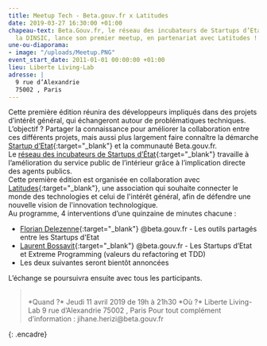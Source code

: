 ```yaml
---
title: Meetup Tech - Beta.gouv.fr x Latitudes
date: 2019-03-27 16:30:00 +01:00
chapeau-text: Beta.Gouv.fr, le réseau des incubateurs de Startups d’Etat piloté par
  la DINSIC, lance son premier meetup, en partenariat avec Latitudes !
une-ou-diaporama:
- image: "/uploads/Meetup.PNG"
event_start_date: 2011-01-01 00:00:00 +01:00
lieu: Liberte Living-Lab
adresse: |
  9 rue d’Alexandrie
  75002 , Paris
---
```


Cette première édition réunira des développeurs impliqués dans des projets d’intérêt général, qui échangeront autour de problématiques techniques. 
L’objectif ? Partager la connaissance pour améliorer la collaboration entre ces différents projets, mais aussi plus largement faire connaître la démarche [Startup d’Etat](https://beta.gouv.fr/startups/){:target="_blank"} et la communauté Beta.gouv.fr. 
<br>
Le [réseau des incubateurs de Startups d’État](https://beta.gouv.fr/incubateurs/){:target="_blank"} travaille à l’amélioration du service public de l’intérieur grâce à l’implication directe des agents publics. 
<br>
Cette première édition est organisée en collaboration avec [Latitudes](http://www.latitudes.cc/){:target="_blank"}, une association qui souhaite connecter le monde des technologies et celui de l'intérêt général, afin de défendre une nouvelle vision de l'innovation technologique.
<br>
Au programme, 4 interventions d’une quinzaine de minutes chacune : 
* [Florian Delezenne](https://twitter.com/FDelezenne){:target="_blank"} @beta.gouv.fr - Les outils partagés entre les Startups d'Etat
* [Laurent Bossavit](https://twitter.com/Morendil){:target="_blank"} @beta.gouv.fr - Les Startups d’Etat et Extreme Programming (valeurs du refactoring et TDD)
* Les deux suivantes seront bientôt annoncées

L’échange se poursuivra ensuite avec tous les participants. 

>
> <br> 
> *Quand ?*
> Jeudi 11 avril 2019 de 19h à 21h30
> *Où ?*
> Liberte Living-Lab
> 9 rue d’Alexandrie
> 75002 , Paris
> Pour tout complément d’information : jihane.herizi@beta.gouv.fr
{: .encadre}


